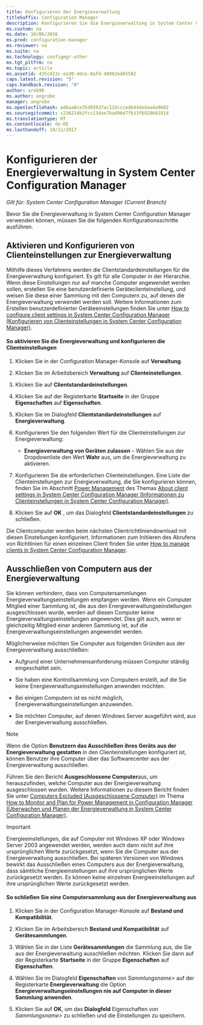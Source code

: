 ```yaml
---
title: Konfigurieren der Energieverwaltung
titleSuffix: Configuration Manager
description: Konfigurieren Sie die Energieverwaltung in System Center Configuration Manager.
ms.custom: na
ms.date: 10/06/2016
ms.prod: configuration-manager
ms.reviewer: na
ms.suite: na
ms.technology: configmgr-other
ms.tgt_pltfrm: na
ms.topic: article
ms.assetid: 435c923c-ea30-4dce-8afd-48962ed85502
caps.latest.revision: "5"
caps.handback.revision: "0"
author: arob98
ms.author: angrobe
manager: angrobe
ms.openlocfilehash: ed6aa0ce35d93837ac133cccedb44dedaa4a9602
ms.sourcegitcommit: c236214b2fcc13dae7bad96d7fb33f692868191d
ms.translationtype: HT
ms.contentlocale: de-DE
ms.lasthandoff: 10/12/2017
---
```

# <a name="configuring-power-management-in-system-center-configuration-manager"></a>Konfigurieren der Energieverwaltung in System Center Configuration Manager

*Gilt für: System Center Configuration Manager (Current Branch)*

Bevor Sie die Energieverwaltung in System Center Configuration Manager verwenden können, müssen Sie die folgenden Konfigurationsschritte ausführen.  

## <a name="enable-and-configure-power-management-client-settings"></a>Aktivieren und Konfigurieren von Clienteinstellungen zur Energieverwaltung  
 Mithilfe dieses Verfahrens werden die Clientstandardeinstellungen für die Energieverwaltung konfiguriert. Es gilt für alle Computer in der Hierarchie. Wenn diese Einstellungen nur auf manche Computer angewendet werden sollen, erstellen Sie eine benutzerdefinierte Geräteclienteinstellung, und weisen Sie diese einer Sammlung mit den Computern zu, auf denen die Energieverwaltung verwendet werden soll. Weitere Informationen zum Erstellen benutzerdefinierter Geräteeinstellungen finden Sie unter [How to configure client settings in System Center Configuration Manager (Konfigurieren von Clienteinstellungen in System Center Configuration Manager)](../../../../core/clients/deploy/configure-client-settings.md).  

#### <a name="to-enable-power-management-and-configure-client-settings"></a>So aktivieren Sie die Energieverwaltung und konfigurieren die Clienteinstellungen  

1.  Klicken Sie in der Configuration Manager-Konsole auf **Verwaltung**.  

2.  Klicken Sie im Arbeitsbereich **Verwaltung** auf **Clienteinstellungen**.  

3.  Klicken Sie auf **Clientstandardeinstellungen**.  

4.  Klicken Sie auf der Registerkarte **Startseite** in der Gruppe **Eigenschaften** auf **Eigenschaften**.  

5.  Klicken Sie im Dialogfeld **Clientstandardeinstellungen** auf **Energieverwaltung**.  

6.  Konfigurieren Sie den folgenden Wert für die Clienteinstellungen zur Energieverwaltung:  

    -   **Energieverwaltung von Geräten zulassen** – Wählen Sie aus der Dropdownliste den Wert **Wahr** aus, um die Energieverwaltung zu aktivieren.  

7.  Konfigurieren Sie die erforderlichen Clienteinstellungen. Eine Liste der Clienteinstellungen zur Energieverwaltung, die Sie konfigurieren können, finden Sie im Abschnitt [Power Management](../../../../core/clients/deploy/about-client-settings.md#power-management) des Themas [About client settings in System Center Configuration Manager (Informationen zu Clienteinstellungen in System Center Configuration Manager)](../../../../core/clients/deploy/about-client-settings.md).  

8.  Klicken Sie auf **OK** , um das Dialogfeld **Clientstandardeinstellungen** zu schließen.  

 Die Clientcomputer werden beim nächsten Clientrichtliniendownload mit diesen Einstellungen konfiguriert. Informationen zum Initiieren des Abrufens von Richtlinien für einen einzelnen Client finden Sie unter [How to manage clients in System Center Configuration Manager](../../../../core/clients/manage/manage-clients.md).  

## <a name="exclude-computers-from-power-management"></a>Ausschließen von Computern aus der Energieverwaltung  
 Sie können verhindern, dass von Computersammlungen Energieverwaltungseinstellungen empfangen werden. Wenn ein Computer Mitglied einer Sammlung ist, die aus den Energieverwaltungseinstellungen ausgeschlossen wurde, werden auf diesen Computer keine Energieverwaltungseinstellungen angewendet. Dies gilt auch, wenn er gleichzeitig Mitglied einer anderen Sammlung ist, auf die Energieverwaltungseinstellungen angewendet werden.  

 Möglicherweise möchten Sie Computer aus folgenden Gründen aus der Energieverwaltung ausschließen:  

-   Aufgrund einer Unternehmensanforderung müssen Computer ständig eingeschaltet sein.  

-   Sie haben eine Kontrollsammlung von Computern erstellt, auf die Sie keine Energieverwaltungseinstellungen anwenden möchten.  

-   Bei einigen Computern ist es nicht möglich, Energieverwaltungseinstellungen anzuwenden.  

-   Sie möchten Computer, auf denen Windows Server ausgeführt wird, aus der Energieverwaltung ausschließen.  

> [!NOTE]  
>  Wenn die Option **Benutzern das Ausschließen ihres Geräts aus der Energieverwaltung gestatten** in den Clienteinstellungen konfiguriert ist, können Benutzer ihre Computer über das Softwarecenter aus der Energieverwaltung ausschließen.  

 Führen Sie den Bericht **Ausgeschlossene Computer**aus, um herauszufinden, welche Computer aus der Energieverwaltung ausgeschlossen wurden. Weitere Informationen zu diesem Bericht finden Sie unter [Computers Excluded (Ausgeschlossene Computer)](../../../../core/clients/manage/power/monitor-and-plan-for-power-management.md#BKMK_Excluded) im Thema [How to Monitor and Plan for Power Management in Configuration Manager (Überwachen und Planen der Energieverwaltung in System Center Configuration Manager)](../../../../core/clients/manage/power/monitor-and-plan-for-power-management.md).  

> [!IMPORTANT]  
>  Energieeinstellungen, die auf Computer mit Windows XP oder Windows Server 2003 angewendet werden, werden auch dann nicht auf ihre ursprünglichen Werte zurückgesetzt, wenn Sie die Computer aus der Energieverwaltung ausschließen. Bei späteren Versionen von Windows bewirkt das Ausschließen eines Computers aus der Energieverwaltung, dass sämtliche Energieeinstellungen auf ihre ursprünglichen Werte zurückgesetzt werden. Es können keine einzelnen Energieeinstellungen auf ihre ursprünglichen Werte zurückgesetzt werden.  

#### <a name="to-exclude-a-collection-of-computers-from-power-management"></a>So schließen Sie eine Computersammlung aus der Energieverwaltung aus  

1.  Klicken Sie in der Configuration Manager-Konsole auf **Bestand und Kompatibilität**.  

2.  Klicken Sie im Arbeitsbereich **Bestand und Kompatibilität** auf **Gerätesammlungen**.  

3.  Wählen Sie in der Liste **Gerätesammlungen** die Sammlung aus, die Sie aus der Energieverwaltung ausschließen möchten. Klicken Sie dann auf der Registerkarte **Startseite** in der Gruppe **Eigenschaften** auf **Eigenschaften**.  

4.  Wählen Sie im Dialogfeld **Eigenschaften** von *Sammlungsname\>* auf der Registerkarte  **Energieverwaltung** die Option **Energieverwaltungseinstellungen nie auf Computer in dieser Sammlung anwenden**.  

5.  Klicken Sie auf **OK**, um das **Dialogfeld** Eigenschaften von *Sammlungsname\>* zu schließen und die Einstellungen zu speichern.  
